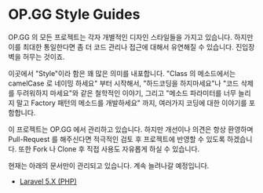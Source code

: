 OP.GG Style Guides
===================

OP.GG 의 모든 프로젝트는 각자 개별적인 디자인 스타일들을 가지고 있습니다. 하지만 이를 최대한 통일한다면 좀 더 코드 관리나 접근에 대해서 유연해질 수 있습니다. 진입장벽을 허무는 것이죠.

이곳에서 "Style"이라 함은 꽤 많은 의미를 내포합니다. "Class 의 메소드에서는 camelCase 로 네이밍 하세요" 부터 시작해서, "하드코딩을 하지마세요"나 "코드 삭제를 두려워하지 마세요"와 같은 철학적인 이야기, 그리고 "메소드 파라미터를 너무 늘리지 말고 Factory 패턴의 메소드를 개발하세요" 까지, 여러가지 코딩에 대한 이야기를 포함합니다.

이 프로젝트는 OP.GG 에서 관리하고 있습니다. 하지만 개선이나 의견은 항상 환영하며 Pull-Request 를 해주신다면 적극적인 검토 후 프로젝트에 반영할 수 있도록 하겠습니다. 또한 Fork 나 Clone 후 직접 사용도 자유롭게 하실 수 있습니다.

현재는 아래의 문서만이 관리되고 있습니다. 계속 늘려나갈 예정입니다.

- [Laravel 5.X (PHP)][laravel]

[laravel]: https://github.com/opgginc/styleguide/blob/master/laravel.md